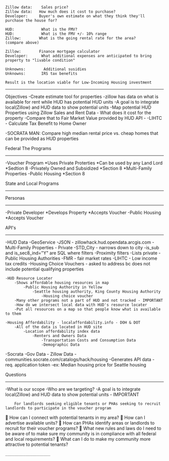 
    Zillow data:    Sales price?
    Zillow data:   How much does it cost to purchase?
    Developer:     Buyer's own estimate on what they think they'll purchase the house for?

    HUD:            What is the FMV?
    HUD:            What is the FMV +/- 10% range
    Zillow:        What is the going rental rate for the area?
    (compare above)

    Zillow:        Finance mortgage calculator
    Developer:      What additional expenses are anticipated to bring property to "livable condition"

    Unknowns:        Additional susidies
    Unknowns:       IRS tax benefits

    Result is the location viable for Low-Incoming Housing investment

   _________________


Objectives
-Create estimate tool for properties
    -zillow has data on what is available for rent while HUD has potential HUD units
    -A goal is to integrate local(Zillow) and HUD data to show potential units
-Map potential HUD Properties using Zillow Sales and Rent Data - What does it cost for the property
-Compare that to Fair Market Value provided by HUD API -
-LIHTC - Calculate Tax Benefit to Home Owner




-SOCRATA MAN: Compare high median rental price vs. cheap homes that can be provided as HUD properties


Federal The Programs
___________________
-Voucher Program
  *Uses Private Proterties
  *Can be used by any Land Lord
  *Sedtion 8
-Privately Owned and Subsidized
  *Section 8
  *Multi-Family Properties
-Public Housing
  *Section 8

State and Local Programs
_________________


Personas
_________________
-Private Developer
  *Develops Property
  *Accepts Voucher
-Public Housing
  *Accepts Voucher

API's
___________________
-HUD Data
    -GeoService -JSON - zillowhack.hud.opendata.arcgis.com
    -Multi-Family Properties - Private
        -STD_City - narrows down to city
        -is_sub and is_sec8_ind="Y" are SQL where filters
        -Proximity filters
        -Lists private
    -Public Housing Authorities
    -FMR - fair market rates
    -LIHTC - Low income tax credits
    -Housing Choice Vouchers - asked to address bc does not include potential qualifying properties

    -HUD Resource Locater
        -Shows affordable housing resources in map
            -Public Housing Authority in Yellow
                -Seattle housing authority, King County Housing Authority
                    -Housing choice voucher
        -Many other programs not a part of HUD and not tracked - IMPORTANT
        -How do we intersect local data with HUD's resource locater
        -Put all resources on a map so that people know what is available to them

    -Housing Affordability - localaffordability.info - DOH & DOT
        -All of the data is located in HUD site
            -Location affordability index data
                -Renters and Owners Data
                    -Transportation Costs and Consumption Data
                    -Demographic Data

-Socrata
  -Gov Data - Zillow Data - communities.socrate.com/catalogs/hack/housing
  -Generates API data - req. application token
      -ex: Median housing price for Seattle housing


Questions
___________________
-What is our scope
    -Who are we targeting?
        -A goal is to integrate local(Zillow) and HUD data to show potential units - IMPORTANT


        For landlords seeking eligible tenants or PHAs seeking to recruit landlords to participate in the voucher program
 How can I connect with potential tenants in my area?
 How can I advertise available units?
 How can PHAs identify areas or landlords to recruit for their voucher programs?
 What new rules and laws do I need to be aware of to make sure my community is in compliance with all federal and local requirements?
 What can I do to make my community more attractive to potential tenants?



    ____________________

